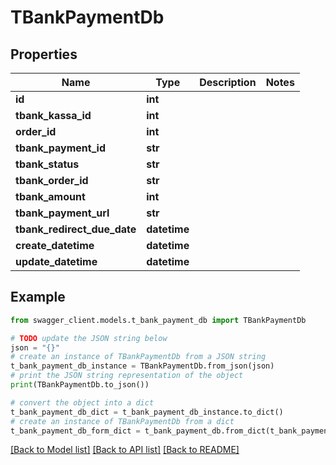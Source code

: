 # TBankPaymentDb


## Properties

Name | Type | Description | Notes
------------ | ------------- | ------------- | -------------
**id** | **int** |  | 
**tbank_kassa_id** | **int** |  | 
**order_id** | **int** |  | 
**tbank_payment_id** | **str** |  | 
**tbank_status** | **str** |  | 
**tbank_order_id** | **str** |  | 
**tbank_amount** | **int** |  | 
**tbank_payment_url** | **str** |  | 
**tbank_redirect_due_date** | **datetime** |  | 
**create_datetime** | **datetime** |  | 
**update_datetime** | **datetime** |  | 

## Example

```python
from swagger_client.models.t_bank_payment_db import TBankPaymentDb

# TODO update the JSON string below
json = "{}"
# create an instance of TBankPaymentDb from a JSON string
t_bank_payment_db_instance = TBankPaymentDb.from_json(json)
# print the JSON string representation of the object
print(TBankPaymentDb.to_json())

# convert the object into a dict
t_bank_payment_db_dict = t_bank_payment_db_instance.to_dict()
# create an instance of TBankPaymentDb from a dict
t_bank_payment_db_form_dict = t_bank_payment_db.from_dict(t_bank_payment_db_dict)
```
[[Back to Model list]](../README.md#documentation-for-models) [[Back to API list]](../README.md#documentation-for-api-endpoints) [[Back to README]](../README.md)


